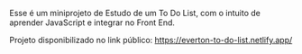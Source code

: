Esse é um miniprojeto de Estudo de um To Do List, com o intuito de aprender JavaScript e integrar no Front End.

Projeto disponibilizado no link público: https://everton-to-do-list.netlify.app/